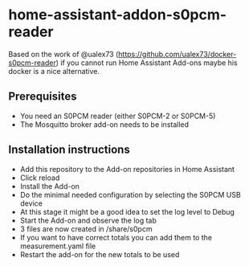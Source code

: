 # home-assistant-addon-s0pcm-reader

Based on the work of @ualex73 (https://github.com/ualex73/docker-s0pcm-reader) if you cannot run Home Assistant Add-ons maybe his docker is a nice alternative.

## Prerequisites
- You need an S0PCM reader (either S0PCM-2 or S0PCM-5)
- The Mosquitto broker add-on needs to be installed

## Installation instructions

* Add this repository to the Add-on repositories in Home Assistant
* Click reload
* Install the Add-on
* Do the minimal needed configuration by selecting the S0PCM USB device
* At this stage it might be a good idea to set the log level to Debug
* Start the Add-on and observe the log tab
* 3 files are now created in /share/s0pcm
* If you want to have correct totals you can add them to the measurement.yaml file
* Restart the add-on for the new totals to be used
